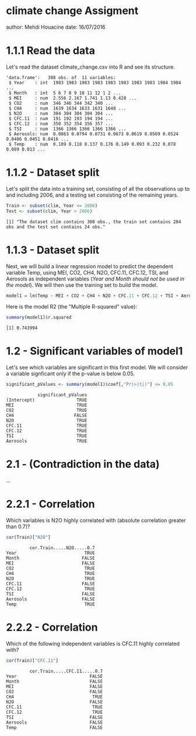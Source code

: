 climate change Assigment
========================================================
author: Mehdi Houacine
date: 16/07/2016

1.1.1 Read the data
========================================================

Let's read the dataset climate_change.csv into R and see its structure.




```
'data.frame':	308 obs. of  11 variables:
 $ Year    : int  1983 1983 1983 1983 1983 1983 1983 1983 1984 1984 ...
 $ Month   : int  5 6 7 8 9 10 11 12 1 2 ...
 $ MEI     : num  2.556 2.167 1.741 1.13 0.428 ...
 $ CO2     : num  346 346 344 342 340 ...
 $ CH4     : num  1639 1634 1633 1631 1648 ...
 $ N2O     : num  304 304 304 304 304 ...
 $ CFC.11  : num  191 192 193 194 194 ...
 $ CFC.12  : num  350 352 354 356 357 ...
 $ TSI     : num  1366 1366 1366 1366 1366 ...
 $ Aerosols: num  0.0863 0.0794 0.0731 0.0673 0.0619 0.0569 0.0524 0.0486 0.0451 0.0416 ...
 $ Temp    : num  0.109 0.118 0.137 0.176 0.149 0.093 0.232 0.078 0.089 0.013 ...
```



1.1.2 - Dataset split
========================================================

Let's split the data into a training set, consisting of all the observations up to and including 2006, and a testing set consisting of the remaining years.


```r
Train <- subset(clim, Year <= 2006)
Test <- subset(clim, Year > 2006)
```


```
[1] "The dataset clim contains 308 obs., the train set contains 284 obs and the test set contains 24 obs."
```



1.1.3 - Dataset split
========================================================

Next, we will build a linear regression model to predict the dependent variable Temp, using MEI, CO2, CH4, N2O, CFC.11, CFC.12, TSI, and Aerosols as independent variables (*Year and Month should not be used in the model*). We will then use the training set to build the model.


```r
model1 = lm(Temp ~ MEI + CO2 + CH4 + N2O + CFC.11 + CFC.12 + TSI + Aerosols, data=clim)
```


Here is the model R2 (the "Multiple R-squared" value):


```r
summary(model1)$r.squared
```

```
[1] 0.743994
```


1.2 - Significant variables of model1
========================================================

Let's see which variables are significant in this first model.
We will consider a variable signficant only if the p-value is below 0.05.


```r
significant_pValues <- summary(model1)$coef[,"Pr(>|t|)"] <= 0.05
```


```
            significant_pValues
(Intercept)                TRUE
MEI                        TRUE
CO2                        TRUE
CH4                       FALSE
N2O                        TRUE
CFC.11                     TRUE
CFC.12                     TRUE
TSI                        TRUE
Aerosols                   TRUE
```

2.1 - (Contradiction in the data)
========================================================

...

2.2.1 - Correlation
========================================================

Which variables is N2O highly correlated with (absolute correlation greater than 0.7)?


```r
cor(Train)["N2O"]
```


```
         cor.Train.....N2O.....0.7
Year                          TRUE
Month                        FALSE
MEI                          FALSE
CO2                           TRUE
CH4                           TRUE
N2O                           TRUE
CFC.11                       FALSE
CFC.12                        TRUE
TSI                          FALSE
Aerosols                     FALSE
Temp                          TRUE
```

2.2.2 - Correlation
========================================================

Which of the following independent variables is CFC.11 highly correlated with?


```r
cor(Train)["CFC.11"]
```


```
         cor.Train.....CFC.11.....0.7
Year                            FALSE
Month                           FALSE
MEI                             FALSE
CO2                             FALSE
CH4                              TRUE
N2O                             FALSE
CFC.11                           TRUE
CFC.12                           TRUE
TSI                             FALSE
Aerosols                        FALSE
Temp                            FALSE
```
